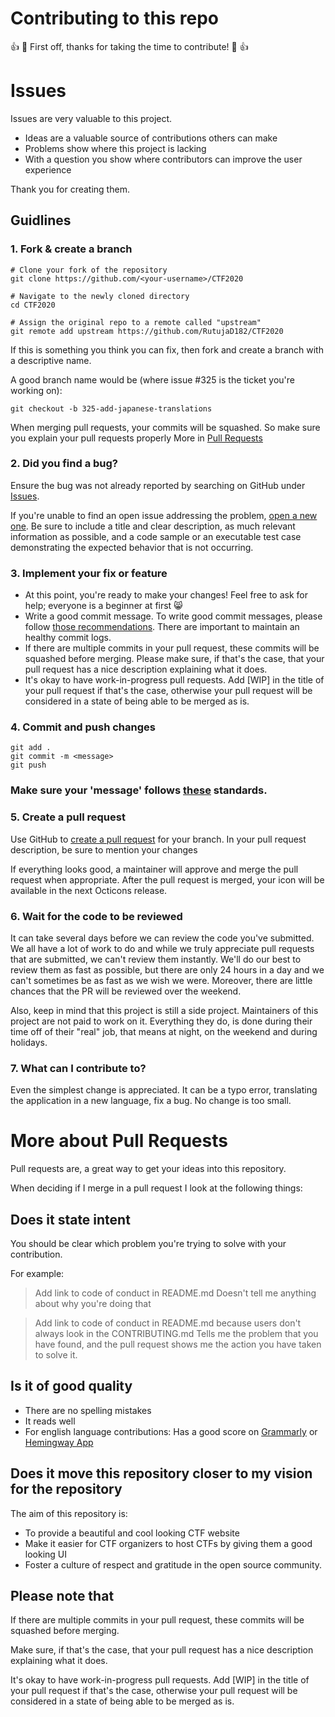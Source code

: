 # Contributing to this repo

:+1: :tada: First off, thanks for taking the time to contribute! :tada: :+1:


# Issues

Issues are very valuable to this project.

* Ideas are a valuable source of contributions others can make
* Problems show where this project is lacking
* With a question you show where contributors can improve the user experience

Thank you for creating them.

## Guidlines

### 1. Fork & create a branch

```shell
# Clone your fork of the repository
git clone https://github.com/<your-username>/CTF2020

# Navigate to the newly cloned directory
cd CTF2020

# Assign the original repo to a remote called "upstream"
git remote add upstream https://github.com/RutujaD182/CTF2020
```
If this is something you think you can fix, then fork and create a branch with a descriptive name.

A good branch name would be (where issue #325 is the ticket you're working on):

```shell
git checkout -b 325-add-japanese-translations
```

When merging pull requests, your commits will be squashed. So make sure you explain your pull requests properly More in [Pull Requests](#Pull-Requests)

### 2.  Did you find a bug?

Ensure the bug was not already reported by searching on GitHub under [Issues](https://github.com/RutujaD182/CTF2020/issues?q=is%3Aissue+is%3Aopen+sort%3Aupdated-desc).

If you're unable to find an open issue addressing the problem, [open a new one](https://github.com/RutujaD182/CTF2020/issues/new). Be sure to include a title and clear description, as much relevant information as possible, and a code sample or an executable test case demonstrating the expected behavior that is not occurring.

### 3. Implement your fix or feature

*    At this point, you're ready to make your changes! Feel free to ask for help; everyone is a beginner at first 😸
*    Write a good commit message. To write good commit messages, please follow [those recommendations](https://github.com/RutujaD182/CTF2020/blob/master/COMMIT-GUIDLINES.md). There are important to maintain an healthy commit logs.
*    If there are multiple commits in your pull request, these commits will be squashed before merging. Please make sure, if that's the case, that your pull request has a nice description explaining what it does.
*    It's okay to have work-in-progress pull requests. Add [WIP] in the title of your pull request if that's the case, otherwise your pull request will be considered in a state of being able to be merged as is.


### 4. Commit and push changes

```shell
git add .
git commit -m <message>
git push
```

### Make sure your 'message' follows [these](https://github.com/ashawe/CTF-Website-Template-2020/blob/master/COMMIT-GUIDLINES.md) standards.

### 5. Create a pull request

Use GitHub to [create a pull request](https://help.github.com/en/desktop/contributing-to-projects/creating-a-pull-request) for your branch. In your pull request description, be sure to mention your changes

If everything looks good, a maintainer will approve and merge the pull request when appropriate. After the pull request is merged, your icon will be available in the next Octicons release.

### 6. Wait for the code to be reviewed

It can take several days before we can review the code you've submitted. We all have a lot of work to do and while we truly appreciate pull requests that are submitted, we can't review them instantly. We'll do our best to review them as fast as possible, but there are only 24 hours in a day and we can't sometimes be as fast as we wish we were. Moreover, there are little chances that the PR will be reviewed over the weekend.

Also, keep in mind that this project is still a side project. Maintainers of this project are not paid to work on it. Everything they do, is done during their time off of their "real" job, that means at night, on the weekend and during holidays.

### 7. What can I contribute to?

Even the simplest change is appreciated. It can be a typo error, translating the application in a new language, fix a bug. No change is too small.

# More about Pull Requests

Pull requests are, a great way to get your ideas into this repository.

When deciding if I merge in a pull request I look at the following things:

## Does it state intent

You should be clear which problem you're trying to solve with your contribution.

For example:

> Add link to code of conduct in README.md
Doesn't tell me anything about why you're doing that

> Add link to code of conduct in README.md because users don't always look in the CONTRIBUTING.md
Tells me the problem that you have found, and the pull request shows me the action you have taken to solve it.


## Is it of good quality

* There are no spelling mistakes
* It reads well
* For english language contributions: Has a good score on [Grammarly](grammarly.com) or [Hemingway App](http://www.hemingwayapp.com/)

## Does it move this repository closer to my vision for the repository

The aim of this repository is:

* To provide a beautiful and cool looking CTF website
* Make it easier for CTF organizers to host CTFs by giving them a good looking UI
* Foster a culture of respect and gratitude in the open source community.

## Please note that
If there are multiple commits in your pull request, these commits will be squashed before merging. 

Make sure, if that's the case, that your pull request has a nice description explaining what it does.

It's okay to have work-in-progress pull requests. Add [WIP] in the title of your pull request if that's the case, otherwise your pull request will be considered in a state of being able to be merged as is.

